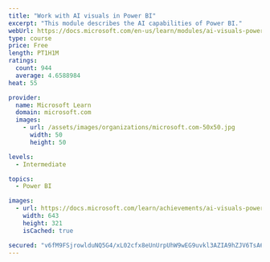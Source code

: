 ```yaml
---
title: "Work with AI visuals in Power BI"
excerpt: "This module describes the AI capabilities of Power BI."
webUrl: https://docs.microsoft.com/en-us/learn/modules/ai-visuals-power-bi/
type: course
price: Free
length: PT1H1M
ratings:
  count: 944
  average: 4.6588984
heat: 55

provider:
  name: Microsoft Learn
  domain: microsoft.com
  images:
    - url: /assets/images/organizations/microsoft.com-50x50.jpg
      width: 50
      height: 50

levels:
  - Intermediate

topics:
  - Power BI

images:
  - url: https://docs.microsoft.com/learn/achievements/ai-visuals-power-bi-social.png
    width: 643
    height: 321
    isCached: true

secured: "v6fM9FSjrowlduNQ5G4/xL02cfx8eUnUrpUhW9wEG9uvkl3AZIA9hZJV6TsA6uoF73Y+msb/UVMfTwC0g25CuJ4QT/ulVrr2BG221e7yA8C5Fey+abT+Bd2IplI0XBsi+NHGegkfKcalWrQUf0Fs15dBvg/mpEOlB150yKMSvONYRgPa6lVh+0L2DY4/1bLczEg83DAGKxhMqerqe4ACB7y5w95gberid9yRAjs5DmVoCTbG0Rq0NeXaQlD9cowlVzWsRCy91QcGDqbLwoX7iTVf2rkyZUvH3An2uQMXpag3nTxUGOe6kSa84Ijl1EszmOPmoYQjCScktABBvy2x8jeC0OHNRB+jqvo7QHSItwZMATMDzFnbWqn2IGFu5X+m4NA0NNji/KFouaj9HyWqESiQ84HEGkT1p/UgfWhqmDM=;DFSdxXa+L9DKDlofgsVdNQ=="
---
```


